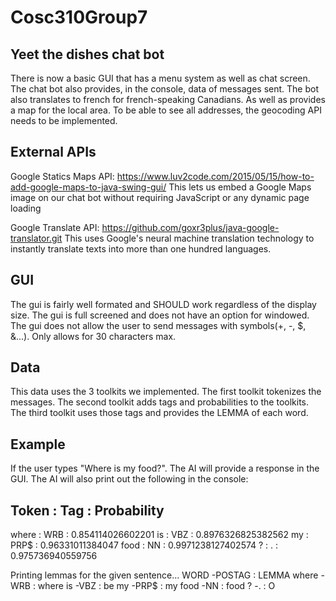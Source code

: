 # Cosc310Group7
## Yeet the dishes chat bot
There is now a basic GUI that has a menu system as well as chat screen.
The chat bot also provides, in the console, data of messages sent.
The bot also translates to french for french-speaking Canadians. 
As well as provides a map for the local area. 
To be able to see all addresses, the geocoding API needs to be implemented. 

## External APIs
Google Statics Maps API: https://www.luv2code.com/2015/05/15/how-to-add-google-maps-to-java-swing-gui/
This lets us embed a Google Maps image on our chat bot without requiring JavaScript or any dynamic page loading

Google Translate API: https://github.com/goxr3plus/java-google-translator.git
This uses Google's neural machine translation technology to instantly translate texts into more than one hundred languages.

## GUI
The gui is fairly well formated and SHOULD work regardless of the display size.
The gui is full screened and does not have an option for windowed.
The gui does not allow the user to send messages with symbols(+, -, $, &...).
Only allows for 30 characters max.

## Data
This data uses the 3 toolkits we implemented.
The first toolkit tokenizes the messages.
The second toolkit adds tags and probabilities to the toolkits.
The third toolkit uses those tags and provides the LEMMA of each word.

## Example
If the user types "Where is my food?". The AI will provide a response in the GUI. The AI will also print out the following in the console:

Token	:	Tag	:	Probability
---------------------------------------------
where	:	WRB	:	0.854114026602201
is	:	VBZ	:	0.8976326825382562
my	:	PRP$	:	0.96331011384047
food	:	NN	:	0.9971238127402574
?	:	.	:	0.975736940559756

Printing lemmas for the given sentence...
WORD -POSTAG : LEMMA
where -WRB : where
is -VBZ : be
my -PRP$ : my
food -NN : food
? -. : O
